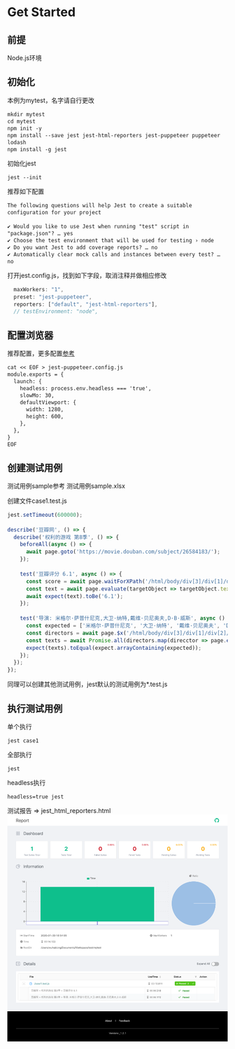 # Get Started

##  前提
Node.js环境

## 初始化
本例为mytest，名字请自行更改
```SHELL
mkdir mytest
cd mytest
npm init -y
npm install --save jest jest-html-reporters jest-puppeteer puppeteer lodash
npm install -g jest
```

初始化jest
```SHELL
jest --init
```

推荐如下配置
```
The following questions will help Jest to create a suitable configuration for your project

✔ Would you like to use Jest when running "test" script in "package.json"? … yes
✔ Choose the test environment that will be used for testing › node
✔ Do you want Jest to add coverage reports? … no
✔ Automatically clear mock calls and instances between every test? … no
```

打开jest.config.js，找到如下字段，取消注释并做相应修改
```javascript
  maxWorkers: "1",
  preset: "jest-puppeteer",
  reporters: ["default", "jest-html-reporters"],
  // testEnvironment: "node",
```

##  配置浏览器
推荐配置，更多配置[参考](https://github.com/puppeteer/puppeteer/blob/v2.1.0/docs/api.md#puppeteerconnectoptions)
```SHELL
cat << EOF > jest-puppeteer.config.js
module.exports = {
  launch: {
    headless: process.env.headless === 'true',
    slowMo: 30,
    defaultViewport: {
      width: 1280,
      height: 600,
    },
  },
}
EOF
```

##  创建测试用例

测试用例sample参考 测试用例sample.xlsx

创建文件case1.test.js
```javascript
jest.setTimeout(600000);

describe('豆瓣网', () => {
  describe('权利的游戏 第8季', () => {
    beforeAll(async () => {
      await page.goto('https://movie.douban.com/subject/26584183/');
    });

    test('豆瓣评分 6.1', async () => {
      const score = await page.waitForXPath('/html/body/div[3]/div[1]/div[2]/div[1]/div[1]/div[1]/div[2]/div/div[2]/strong');
      const text = await page.evaluate(targetObject => targetObject.textContent, score);
      await expect(text).toBe('6.1');
    });

    test('导演: 米格尔·萨普什尼克,大卫·纳特,戴维·贝尼奥夫,D·B·威斯', async () => {
      const expected = ['米格尔·萨普什尼克', '大卫·纳特', '戴维·贝尼奥夫', 'D·B·威斯'];
      const directors = await page.$x('/html/body/div[3]/div[1]/div[2]/div[1]/div[1]/div[1]/div[1]/div[2]/span[1]/span[2]/a');
      const texts = await Promise.all(directors.map(direcctor => page.evaluate(targetObject => targetObject.textContent, direcctor)));
      expect(texts).toEqual(expect.arrayContaining(expected));
    });
  });
});
```

同理可以创建其他测试用例，jest默认的测试用例为*.test.js

##  执行测试用例
单个执行
```SHELL
jest case1
```

全部执行
```SHELl
jest
```

headless执行
```SHELl
headless=true jest
```

测试报告 => jest_html_reporters.html
![测试报告](sample_report.png)　
